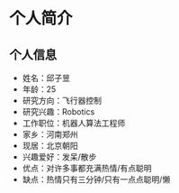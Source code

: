 # 个人简介
## 个人信息
- 姓名：邱子昱
- 年龄：25
- 研究方向：飞行器控制
- 研究兴趣：Robotics
- 工作职位：机器人算法工程师
- 家乡：河南郑州
- 现居：北京朝阳
- 兴趣爱好：发呆/散步
- 优点：对许多事都充满热情/有点聪明
- 缺点：热情只有三分钟/只有一点点聪明/懒

